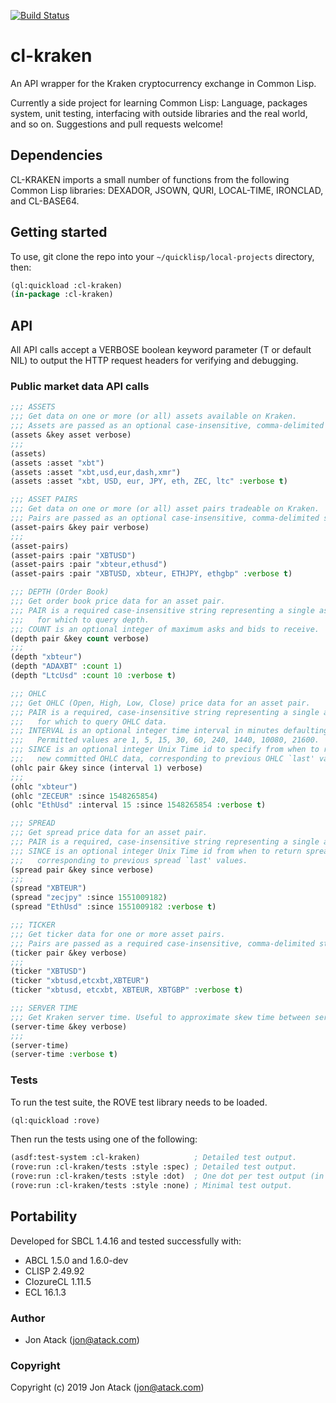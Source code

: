 [![Build Status](https://travis-ci.com/jonatack/cl-kraken.svg?branch=master)](https://travis-ci.com/jonatack/cl-kraken)

# cl-kraken

An API wrapper for the Kraken cryptocurrency exchange in Common Lisp.

Currently a side project for learning Common Lisp: Language, packages system, unit testing, interfacing with outside libraries and the real world, and so on. Suggestions and pull requests welcome!


## Dependencies

CL-KRAKEN imports a small number of functions from the following Common Lisp libraries: DEXADOR, JSOWN, QURI, LOCAL-TIME, IRONCLAD, and CL-BASE64.


## Getting started

To use, git clone the repo into your `~/quicklisp/local-projects` directory, then:

```lisp
(ql:quickload :cl-kraken)
(in-package :cl-kraken)
```


## API

All API calls accept a VERBOSE boolean keyword parameter (T or default NIL) to output the HTTP request headers for verifying and debugging.

### Public market data API calls

```lisp
;;; ASSETS
;;; Get data on one or more (or all) assets available on Kraken.
;;; Assets are passed as an optional case-insensitive, comma-delimited string.
(assets &key asset verbose)
;;;
(assets)
(assets :asset "xbt")
(assets :asset "xbt,usd,eur,dash,xmr")
(assets :asset "xbt, USD, eur, JPY, eth, ZEC, ltc" :verbose t)

;;; ASSET PAIRS
;;; Get data on one or more (or all) asset pairs tradeable on Kraken.
;;; Pairs are passed as an optional case-insensitive, comma-delimited string.
(asset-pairs &key pair verbose)
;;;
(asset-pairs)
(asset-pairs :pair "XBTUSD")
(asset-pairs :pair "xbteur,ethusd")
(asset-pairs :pair "XBTUSD, xbteur, ETHJPY, ethgbp" :verbose t)

;;; DEPTH (Order Book)
;;; Get order book price data for an asset pair.
;;; PAIR is a required case-insensitive string representing a single asset pair
;;;   for which to query depth.
;;; COUNT is an optional integer of maximum asks and bids to receive.
(depth pair &key count verbose)
;;;
(depth "xbteur")
(depth "ADAXBT" :count 1)
(depth "LtcUsd" :count 10 :verbose t)

;;; OHLC
;;; Get OHLC (Open, High, Low, Close) price data for an asset pair.
;;; PAIR is a required, case-insensitive string representing a single asset pair
;;;   for which to query OHLC data.
;;; INTERVAL is an optional integer time interval in minutes defaulting to 1.
;;;   Permitted values are 1, 5, 15, 30, 60, 240, 1440, 10080, 21600.
;;; SINCE is an optional integer Unix Time id to specify from when to return
;;;   new committed OHLC data, corresponding to previous OHLC `last' values.
(ohlc pair &key since (interval 1) verbose)
;;;
(ohlc "xbteur")
(ohlc "ZECEUR" :since 1548265854)
(ohlc "EthUsd" :interval 15 :since 1548265854 :verbose t)

;;; SPREAD
;;; Get spread price data for an asset pair.
;;; PAIR is a required, case-insensitive string representing a single asset pair.
;;; SINCE is an optional integer Unix Time id from when to return spread data,
;;;   corresponding to previous spread `last' values.
(spread pair &key since verbose)
;;;
(spread "XBTEUR")
(spread "zecjpy" :since 1551009182)
(spread "EthUsd" :since 1551009182 :verbose t)

;;; TICKER
;;; Get ticker data for one or more asset pairs.
;;; Pairs are passed as a required case-insensitive, comma-delimited string.
(ticker pair &key verbose)
;;;
(ticker "XBTUSD")
(ticker "xbtusd,etcxbt,XBTEUR")
(ticker "xbtusd, etcxbt, XBTEUR, XBTGBP" :verbose t)

;;; SERVER TIME
;;; Get Kraken server time. Useful to approximate skew time between server and client.
(server-time &key verbose)
;;;
(server-time)
(server-time :verbose t)
```


### Tests

To run the test suite, the ROVE test library needs to be loaded.

```lisp
(ql:quickload :rove)
```

Then run the tests using one of the following:

```lisp
(asdf:test-system :cl-kraken)            ; Detailed test output.
(rove:run :cl-kraken/tests :style :spec) ; Detailed test output.
(rove:run :cl-kraken/tests :style :dot)  ; One dot per test output (in Rove master).
(rove:run :cl-kraken/tests :style :none) ; Minimal test output.
```

## Portability

Developed for SBCL 1.4.16 and tested successfully with:

- ABCL 1.5.0 and 1.6.0-dev
- CLISP 2.49.92
- ClozureCL 1.11.5
- ECL 16.1.3


### Author

* Jon Atack (jon@atack.com)


### Copyright

Copyright (c) 2019 Jon Atack (jon@atack.com)
